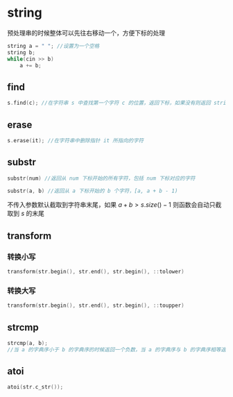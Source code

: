 # **string**

预处理串的时候整体可以先往右移动一个，方便下标的处理

```c++
string a = " "; //设置为一个空格
string b;
while(cin >> b)
    a += b;
```

## find

```c++
s.find(c); //在字符串 s 中查找第一个字符 c 的位置，返回下标，如果没有则返回 string::npos
```

## erase

```c++
s.erase(it); //在字符串中删除指针 it 所指向的字符
```

## **substr**

```c++
substr(num) //返回从 num 下标开始的所有字符，包括 num 下标对应的字符
```

```c++
substr(a, b) //返回从 a 下标开始的 b 个字符，[a, a + b - 1)
```

不传入参数默认截取到字符串末尾，如果 $a + b > s.size() - 1$ 则函数会自动只截取到 $s$ 的末尾



## transform

### 转换小写

```c++
transform(str.begin(), str.end(), str.begin(), ::tolower)
```

### 转换大写

```c++
transform(str.begin(), str.end(), str.begin(), ::toupper)
```



## strcmp

```c++
strcmp(a, b);
//当 a 的字典序小于 b 的字典序的时候返回一个负数，当 a 的字典序与 b 的字典序相等返回 0，当 a 的字典序大于 b 的字典序的时候返回一个正数
```

## atoi

```c++
atoi(str.c_str());
```

